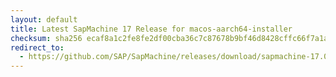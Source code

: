 ```yaml
---
layout: default
title: Latest SapMachine 17 Release for macos-aarch64-installer
checksum: sha256 ecaf8a1c2fe8fe2df00cba36c7c87678b9bf46d8428cffc66f7a1aa6b2c44883
redirect_to:
  - https://github.com/SAP/SapMachine/releases/download/sapmachine-17.0.7/sapmachine-jdk-17.0.7_macos-aarch64_bin.dmg
---
```


